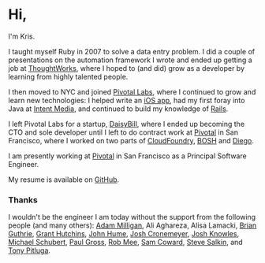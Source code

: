 # Hi,

I'm Kris.

I taught myself Ruby in 2007 to solve a data entry problem. I did a couple of presentations on the automation framework I wrote and ended up getting a job at [ThoughtWorks](http://www.thoughtworks.com), where I hoped to (and did) grow as a developer by learning from highly talented people.

I then moved to NYC and joined [Pivotal Labs](http://www.pivotallabs.com), where I continued to grow and learn new technologies: I helped write an [iOS app](http://flywheel.com/san-francisco), had my first foray into Java at [Intent Media](http://intentmedia.com), and continued to build my knowledge of [Rails](http://www.rubyonrails.org).

I left Pivotal Labs for a startup, [DaisyBill](http://www.daisybill.com), where I ended up becoming the CTO and sole developer until I left to do contract work at [Pivotal](http://www.pivotal.io) in San Francisco, where I worked on two parts of [CloudFoundry](http://pivotal.io/platform-as-a-service/pivotal-cloud-foundry), [BOSH](http://www.bosh.io) and [Diego](https://github.com/cloudfoundry-incubator/diego-design-notes).

I am presently working at <a href='http://pivotal.io'>Pivotal</a> in San Francisco as a Principal Software Engineer.

My resume is available on [GitHub](https://github.com/krishicks/resume).

### Thanks

I wouldn't be the engineer I am today without the support from the following people (and many others):
  [Adam Milligan](https://www.twitter.com/adammilligan),
  Ali Aghareza,
  Alisa Lamacki,
  [Brian Guthrie](https://www.twitter.com/bguthrie),
  [Grant Hutchins](https://www.twitter.com/nertzy),
  [John Hume](https://www.twitter.com/duelinmarkers),
  [Josh Cronemeyer](https://twitter.com/cuberick),
  [Josh Knowles](https://www.twitter.com/joshknowles),
  [Michael Schubert](https://www.twitter.com/schubertcx),
  [Paul Gross](https://www.twitter.com/pgr0ss),
  [Rob Mee](https://pivotal.io/team/mee),
  [Sam Coward](https://www.twitter.com/samcoward),
  [Steve Salkin](https://www.twitter.com/stevesalkin),
  and
  [Tony Pitluga](https://www.twitter.com/pitluga).
